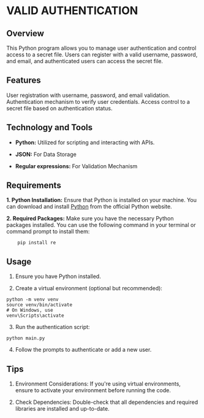 # VALID AUTHENTICATION

## Overview

This Python program allows you to manage user authentication and control access to a secret file. Users can register with a valid username, password, and email, and authenticated users can access the secret file.

## Features

User registration with username, password, and email validation.
Authentication mechanism to verify user credentials.
Access control to a secret file based on authentication status.

## Technology and Tools

* **Python:** Utilized for scripting and interacting with APIs.

* **JSON:** For Data Storage

* **Regular expressions:** For Validation Mechanism

## Requirements

**1. Python Installation:** 
Ensure that Python is installed on your machine. You can download and install [Python](https://www.python.org/) from the official Python website.

**2. Required Packages:**
Make sure you have the necessary Python packages installed. You can use the following command in your terminal or command prompt to install them:

```
    pip install re
```
## Usage

1. Ensure you have Python installed.

2. Create a virtual environment (optional but recommended):

```
python -m venv venv
source venv/bin/activate 
# On Windows, use 
venv\Scripts\activate
```
3. Run the authentication script:

```
python main.py
```

4. Follow the prompts to authenticate or add a new user.

## Tips

1. Environment Considerations: If you're using virtual environments, ensure to activate your environment before running the code.

2. Check Dependencies: Double-check that all dependencies and required libraries are installed and up-to-date.
